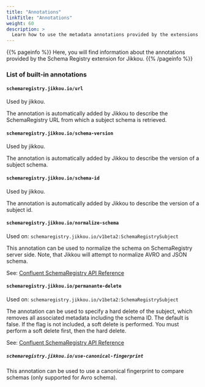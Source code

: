 ```yaml
---
title: "Annotations"
linkTitle: "Annotations"
weight: 60
description: >
  Learn how to use the metadata annotations provided by the extensions for Schema Registry.
---
```


{{% pageinfo %}}
Here, you will find information about the annotations provided by the Schema Registry extension for Jikkou.
{{% /pageinfo %}}

### List of built-in annotations

#### `schemaregistry.jikkou.io/url`

Used by jikkou.

The annotation is automatically added by Jikkou to describe the SchemaRegistry URL from which a subject schema is
retrieved.

#### `schemaregistry.jikkou.io/schema-version`

Used by jikkou.

The annotation is automatically added by Jikkou to describe the version of a subject schema.

#### `schemaregistry.jikkou.io/schema-id`

Used by jikkou.

The annotation is automatically added by Jikkou to describe the version of a subject id.

#### `schemaregistry.jikkou.io/normalize-schema`

Used on: `schemaregistry.jikkou.io/v1beta2:SchemaRegistrySubject`

This annotation can be used to normalize the schema on SchemaRegistry server side. Note, that Jikkou will attempt
to normalize AVRO and JSON schema.


See: [Confluent SchemaRegistry API Reference](https://docs.confluent.io/platform/current/schema-registry/develop/api.html#post--subjects-(string-%20subject)-versions)

#### `schemaregistry.jikkou.io/permanante-delete`

Used on: `schemaregistry.jikkou.io/v1beta2:SchemaRegistrySubject`

The annotation can be used to specify a hard delete of the subject, which removes all associated metadata including
the schema ID. The default is false. If the flag is not included, a soft delete is performed. You must perform a soft
delete first, then the hard delete.

See: [Confluent SchemaRegistry API Reference](https://docs.confluent.io/platform/current/schema-registry/develop/api.html#delete--subjects-(string-%20subject))

##### `schemaregistry.jikkou.io/use-canonical-fingerprint`

This annotation can be used to use a canonical fingerprint to compare schemas (only supported for Avro schema).